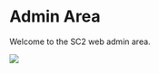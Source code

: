 # Admin Area

Welcome to the SC2 web admin area.

![](https://media.tenor.com/VOdWjm2zbEAAAAAC/gandalf-sax-guy.gif)
